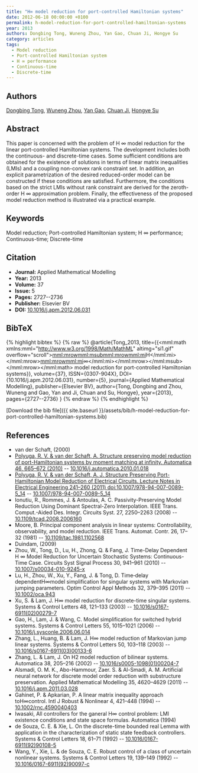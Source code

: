 ```yaml
---
title: "H∞ model reduction for port-controlled Hamiltonian systems"
date: 2012-06-18 00:00:00 +0100
permalink: h-model-reduction-for-port-controlled-hamiltonian-systems
year: 2013
authors: Dongbing Tong, Wuneng Zhou, Yan Gao, Chuan Ji, Hongye Su
category: articles
tags:
  - Model reduction
  - Port-controlled Hamiltonian system
  - H ∞ performance
  - Continuous-time
  - Discrete-time
---
```

 
## Authors
[Dongbing Tong](authors/dongbing-tong), [Wuneng Zhou](authors/wuneng-zhou), [Yan Gao](authors/yan-gao), [Chuan Ji](authors/chuan-ji), [Hongye Su](authors/hongye-su)
 
## Abstract
This paper is concerned with the problem of H ∞ model reduction for the linear port-controlled Hamiltonian systems. The development includes both the continuous- and discrete-time cases. Some sufficient conditions are obtained for the existence of solutions in terms of linear matrix inequalities (LMIs) and a coupling non-convex rank constraint set. In addition, an explicit parametrization of the desired reduced-order model can be constructed if these conditions are satisfied. Furthermore, the conditions based on the strict LMIs without rank constraint are derived for the zeroth-order H ∞ approximation problem. Finally, the effectiveness of the proposed model reduction method is illustrated via a practical example.
 
## Keywords
Model reduction; Port-controlled Hamiltonian system; H ∞ performance; Continuous-time; Discrete-time
 
## Citation
- **Journal:** Applied Mathematical Modelling
- **Year:** 2013
- **Volume:** 37
- **Issue:** 5
- **Pages:** 2727--2736
- **Publisher:** Elsevier BV
- **DOI:** [10.1016/j.apm.2012.06.031](https://doi.org/10.1016/j.apm.2012.06.031)
 
## BibTeX
{% highlight bibtex %}
{% raw %}
@article{Tong_2013,
  title={{<mml:math xmlns:mml="http://www.w3.org/1998/Math/MathML" altimg="si1.gif" overflow="scroll"><mml:mrow><mml:msub><mml:mrow><mml:mi>H</mml:mi></mml:mrow><mml:mrow><mml:mi>∞</mml:mi></mml:mrow></mml:msub></mml:mrow></mml:math> model reduction for port-controlled Hamiltonian systems}},
  volume={37},
  ISSN={0307-904X},
  DOI={10.1016/j.apm.2012.06.031},
  number={5},
  journal={Applied Mathematical Modelling},
  publisher={Elsevier BV},
  author={Tong, Dongbing and Zhou, Wuneng and Gao, Yan and Ji, Chuan and Su, Hongye},
  year={2013},
  pages={2727--2736}
}
{% endraw %}
{% endhighlight %}
 
[Download the bib file]({{ site.baseurl }}/assets/bib/h-model-reduction-for-port-controlled-hamiltonian-systems.bib)
 
## References
- van der Schaft, (2000)
- [Polyuga, R. V. & van der Schaft, A. Structure preserving model reduction of port-Hamiltonian systems by moment matching at infinity. Automatica 46, 665–672 (2010)](structure-preserving-model-reduction-of-port-hamiltonian-systems-by-moment-matching-at-infinity) -- [10.1016/j.automatica.2010.01.018](https://doi.org/10.1016/j.automatica.2010.01.018)
- [Polyuga, R. V. & van der Schaft, A. J. Structure Preserving Port-Hamiltonian Model Reduction of Electrical Circuits. Lecture Notes in Electrical Engineering 241–260 (2011) doi:10.1007/978-94-007-0089-5_14](structure-preserving-port-hamiltonian-model-reduction-of-electrical-circuits) -- [10.1007/978-94-007-0089-5_14](https://doi.org/10.1007/978-94-007-0089-5_14)
- Ionutiu, R., Rommes, J. & Antoulas, A. C. Passivity-Preserving Model Reduction Using Dominant Spectral-Zero Interpolation. IEEE Trans. Comput.-Aided Des. Integr. Circuits Syst. 27, 2250–2263 (2008) -- [10.1109/tcad.2008.2006160](https://doi.org/10.1109/tcad.2008.2006160)
- Moore, B. Principal component analysis in linear systems: Controllability, observability, and model reduction. IEEE Trans. Automat. Contr. 26, 17–32 (1981) -- [10.1109/tac.1981.1102568](https://doi.org/10.1109/tac.1981.1102568)
- Duindam, (2009)
- Zhou, W., Tong, D., Lu, H., Zhong, Q. & Fang, J. Time-Delay Dependent H ∞ Model Reduction for Uncertain Stochastic Systems: Continuous-Time Case. Circuits Syst Signal Process 30, 941–961 (2010) -- [10.1007/s00034-010-9245-x](https://doi.org/10.1007/s00034-010-9245-x)
- Lu, H., Zhou, W., Xu, Y., Fang, J. & Tong, D. Time‐delay dependentH∞model simplification for singular systems with Markovian jumping parameters. Optim Control Appl Methods 32, 379–395 (2011) -- [10.1002/oca.943](https://doi.org/10.1002/oca.943)
- Xu, S. & Lam, J. H∞ model reduction for discrete-time singular systems. Systems &amp; Control Letters 48, 121–133 (2003) -- [10.1016/s0167-6911(02)00279-7](https://doi.org/10.1016/s0167-6911(02)00279-7)
- Gao, H., Lam, J. & Wang, C. Model simplification for switched hybrid systems. Systems &amp; Control Letters 55, 1015–1021 (2006) -- [10.1016/j.sysconle.2006.06.014](https://doi.org/10.1016/j.sysconle.2006.06.014)
- Zhang, L., Huang, B. & Lam, J. H∞ model reduction of Markovian jump linear systems. Systems &amp; Control Letters 50, 103–118 (2003) -- [10.1016/s0167-6911(03)00133-6](https://doi.org/10.1016/s0167-6911(03)00133-6)
- Zhang, L. & Lam, J. On H2 model reduction of bilinear systems. Automatica 38, 205–216 (2002) -- [10.1016/s0005-1098(01)00204-7](https://doi.org/10.1016/s0005-1098(01)00204-7)
- Alsmadi, O. M. K., Abo-Hammour, Zaer. S. & Al-Smadi, A. M. Artificial neural network for discrete model order reduction with substructure preservation. Applied Mathematical Modelling 35, 4620–4629 (2011) -- [10.1016/j.apm.2011.03.028](https://doi.org/10.1016/j.apm.2011.03.028)
- Gahinet, P. & Apkarian, P. A linear matrix inequality approach toH∞control. Intl J Robust &amp; Nonlinear 4, 421–448 (1994) -- [10.1002/rnc.4590040403](https://doi.org/10.1002/rnc.4590040403)
- Iwasaki, All controllers for the ganeral H∞ control problem: LMI existence conditions and state space formulas. Automatica (1994)
- de Souza, C. E. & Xie, L. On the discrete-time bounded real Lemma with application in the characterization of static state feedback controllers. Systems &amp; Control Letters 18, 61–71 (1992) -- [10.1016/0167-6911(92)90108-5](https://doi.org/10.1016/0167-6911(92)90108-5)
- Wang, Y., Xie, L. & de Souza, C. E. Robust control of a class of uncertain nonlinear systems. Systems &amp; Control Letters 19, 139–149 (1992) -- [10.1016/0167-6911(92)90097-c](https://doi.org/10.1016/0167-6911(92)90097-c)

